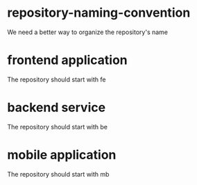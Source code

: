 # repository-naming-convention
We need a better way to organize the repository's name

# frontend application
The repository should start with fe

# backend service
The repository should start with be

# mobile application
The repository should start with mb
